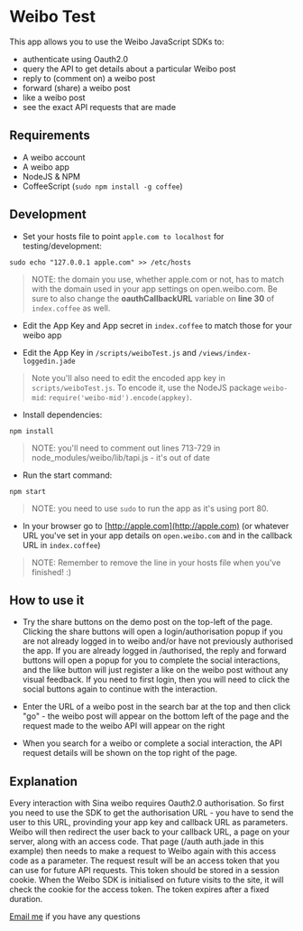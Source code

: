 # Weibo Test

This app allows you to use the Weibo JavaScript SDKs to:
- authenticate using Oauth2.0
- query the API to get details about a particular Weibo post
- reply to (comment on) a weibo post
- forward (share) a weibo post
- like a weibo post
- see the exact API requests that are made

## Requirements

* A weibo account
* A weibo app
* NodeJS & NPM
* CoffeeScript (`sudo npm install -g coffee`)

## Development

* Set your hosts file to point `apple.com to localhost` for testing/development:

```
sudo echo "127.0.0.1 apple.com" >> /etc/hosts
```

> NOTE: the domain you use, whether apple.com or not, has to match with the domain used in your app settings on open.weibo.com. Be sure to also change the **oauthCallbackURL** variable on **line 30** of `index.coffee` as well.

* Edit the App Key and App secret in `index.coffee` to match those for your weibo app

* Edit the App Key in `/scripts/weiboTest.js` and `/views/index-loggedin.jade`

> Note you'll also need to edit the encoded app key in `scripts/weiboTest.js`. To encode it, use the NodeJS package `weibo-mid`: `require('weibo-mid').encode(appkey)`.

* Install dependencies:

```
npm install
```

> NOTE: you'll need to comment out lines 713-729 in node_modules/weibo/lib/tapi.js - it's out of date

* Run the start command:

```
npm start
```

> NOTE: you need to use `sudo` to run the app as it's using port 80. 

* In your browser go to [http://apple.com](http://apple.com) (or whatever URL you've set in your app details on `open.weibo.com` and in the callback URL in `index.coffee`)

> NOTE: Remember to remove the line in your hosts file when you've finished! :)

## How to use it

* Try the share buttons on the demo post on the top-left of the page. Clicking the share buttons will open a login/authorisation popup if you are not already logged in to weibo and/or have not previously authorised the app. If you are already logged in /authorised, the reply and forward buttons will open a popup for you to complete the social interactions, and the like button will just register a like on the weibo post without any visual feedback. If you need to first login, then you will need to click the social buttons again to continue with the interaction.

* Enter the URL of a weibo post in the search bar at the top and then click "go" - the weibo post will appear on the bottom left of the page and the request made to the weibo API will appear on the right

* When you search for a weibo or complete a social interaction, the API request details will be shown on the top right of the page.

## Explanation

Every interaction with Sina weibo requires Oauth2.0 authorisation. So first you need to use the SDK to get the authorisation URL - you have to send the user to this URL, provinding your app key and callback URL as parameters. Weibo will then redirect the user back to your callback URL, a page on your server, along with an access code. That page (/auth auth.jade in this example) then needs to make a request to Weibo again with this access code as a parameter. The request result will be an access token that you can use for future API requests. This token should be stored in a session cookie. When the Weibo SDK is initialised on future visits to the site, it will check the cookie for the access token. The token expires after a fixed duration.

[Email me](mailto:darryl_snow@apple.com) if you have any questions
